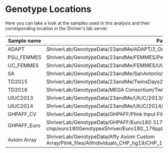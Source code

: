# Genotype Locations

Here you can take a look at the samples used in this analysis and their corresponding location in the Shriver's lab server.

Sample name | Path in server
------------|-----------------------------------
ADAPT       | ShriverLab/GenotypeData/23andMe/ADAPT/2_OriginalAndQC/ADAPT_2784ppl_567K_hg19.bed
PSU_FEMMES  | ShriverLab/GenotypeData/23andMe/FEMMES/PennState/1_OriginalGenotypes/FEMMES_20170425.bed
UC_FEMMES   | ShriverLab/GenotypeData/23andMe/FEMMES/UC_FEMMES/1_OriginalAndQC/UC_FEMMES_IDUpdated.bed
SA          | ShriverLab/GenotypeData/23andMe/SanAntonio/SA_231ppl_599K_hg19_ATGC.bed
TD2015      | ShriverLab/GenotypeData/23andMe/TwinsDays2015/1_OriginalAndQC/TD2015_199ppl_1M_hg19.bed
TD2016      | ShriverLab/GenotypeData/MEGA Consortium/TwinsDays2016/1_OriginalAndQC/TD2016_1M_181ppl.bed
UIUC2013    | ShriverLab/GenotypeData/23andMe/UIUC/2013/UIUC2013_116ppl_959K_hg19_ATGC.bed
UIUC2014    | ShriverLab/GenotypeData/23andMe/UIUC/2014/UIUC2014_168ppl_703K_hg19_ATGC.bed
GHPAFF_CV   | ShriverLab/GenotypeData/GHPAFF/Plink Input Files/Cape Verde/CV_697ppl_954K_hg19_ATGC.bed
GHPAFF_Euro | ShriverLab/GenotypeData/GHPAFF/Euro180 317K Illumina SNP chip/euro180GenotypesShriver/Euro180_176ppl_317K_hg19_ATGC.bed
Axiom Array | ShriverLab/GenotypeData/Affy Axiom Custom Array/Plink_files/AllIndividuals_CHP_hg19/CHP_1022ppl_114K_hg19_ATGC.bed
